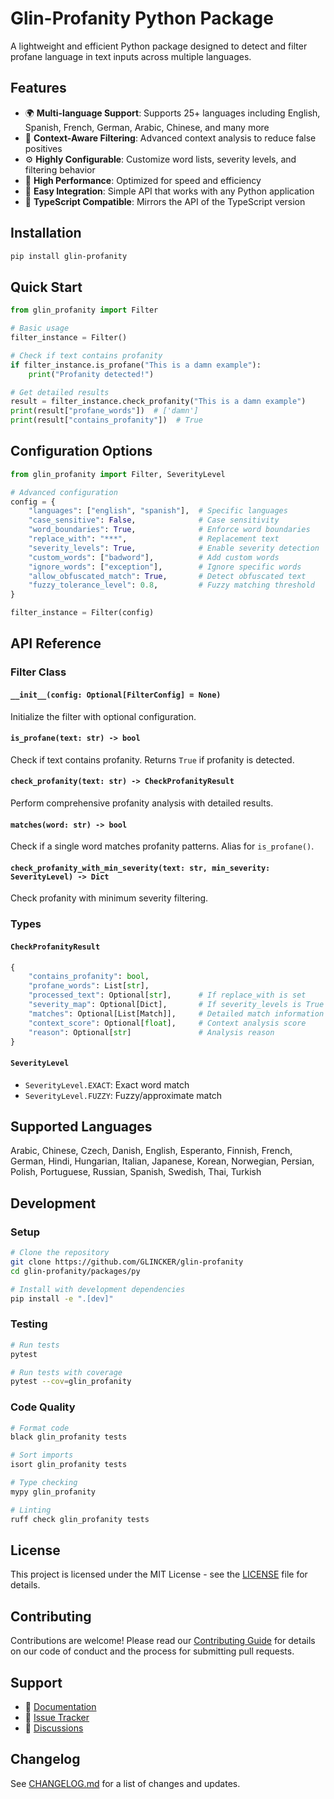 # Glin-Profanity Python Package

A lightweight and efficient Python package designed to detect and filter profane language in text inputs across multiple languages.

## Features

- 🌍 **Multi-language Support**: Supports 25+ languages including English, Spanish, French, German, Arabic, Chinese, and many more
- 🎯 **Context-Aware Filtering**: Advanced context analysis to reduce false positives
- ⚙️ **Highly Configurable**: Customize word lists, severity levels, and filtering behavior
- 🚀 **High Performance**: Optimized for speed and efficiency
- 🔧 **Easy Integration**: Simple API that works with any Python application
- 📝 **TypeScript Compatible**: Mirrors the API of the TypeScript version

## Installation

```bash
pip install glin-profanity
```

## Quick Start

```python
from glin_profanity import Filter

# Basic usage
filter_instance = Filter()

# Check if text contains profanity
if filter_instance.is_profane("This is a damn example"):
    print("Profanity detected!")

# Get detailed results
result = filter_instance.check_profanity("This is a damn example")
print(result["profane_words"])  # ['damn']
print(result["contains_profanity"])  # True
```

## Configuration Options

```python
from glin_profanity import Filter, SeverityLevel

# Advanced configuration
config = {
    "languages": ["english", "spanish"],  # Specific languages
    "case_sensitive": False,              # Case sensitivity
    "word_boundaries": True,              # Enforce word boundaries
    "replace_with": "***",                # Replacement text
    "severity_levels": True,              # Enable severity detection
    "custom_words": ["badword"],          # Add custom words
    "ignore_words": ["exception"],        # Ignore specific words
    "allow_obfuscated_match": True,       # Detect obfuscated text
    "fuzzy_tolerance_level": 0.8,         # Fuzzy matching threshold
}

filter_instance = Filter(config)
```

## API Reference

### Filter Class

#### `__init__(config: Optional[FilterConfig] = None)`
Initialize the filter with optional configuration.

#### `is_profane(text: str) -> bool`
Check if text contains profanity. Returns `True` if profanity is detected.

#### `check_profanity(text: str) -> CheckProfanityResult`
Perform comprehensive profanity analysis with detailed results.

#### `matches(word: str) -> bool`
Check if a single word matches profanity patterns. Alias for `is_profane()`.

#### `check_profanity_with_min_severity(text: str, min_severity: SeverityLevel) -> Dict`
Check profanity with minimum severity filtering.

### Types

#### `CheckProfanityResult`
```python
{
    "contains_profanity": bool,
    "profane_words": List[str],
    "processed_text": Optional[str],      # If replace_with is set
    "severity_map": Optional[Dict],       # If severity_levels is True
    "matches": Optional[List[Match]],     # Detailed match information
    "context_score": Optional[float],     # Context analysis score
    "reason": Optional[str]               # Analysis reason
}
```

#### `SeverityLevel`
- `SeverityLevel.EXACT`: Exact word match
- `SeverityLevel.FUZZY`: Fuzzy/approximate match

## Supported Languages

Arabic, Chinese, Czech, Danish, English, Esperanto, Finnish, French, German, Hindi, Hungarian, Italian, Japanese, Korean, Norwegian, Persian, Polish, Portuguese, Russian, Spanish, Swedish, Thai, Turkish

## Development

### Setup

```bash
# Clone the repository
git clone https://github.com/GLINCKER/glin-profanity
cd glin-profanity/packages/py

# Install with development dependencies
pip install -e ".[dev]"
```

### Testing

```bash
# Run tests
pytest

# Run tests with coverage
pytest --cov=glin_profanity
```

### Code Quality

```bash
# Format code
black glin_profanity tests

# Sort imports
isort glin_profanity tests

# Type checking
mypy glin_profanity

# Linting
ruff check glin_profanity tests
```

## License

This project is licensed under the MIT License - see the [LICENSE](../../LICENSE) file for details.

## Contributing

Contributions are welcome! Please read our [Contributing Guide](../../CONTRIBUTING.md) for details on our code of conduct and the process for submitting pull requests.

## Support

- 📖 [Documentation](https://github.com/GLINCKER/glin-profanity)
- 🐛 [Issue Tracker](https://github.com/GLINCKER/glin-profanity/issues)
- 💬 [Discussions](https://github.com/GLINCKER/glin-profanity/discussions)

## Changelog

See [CHANGELOG.md](../../CHANGELOG.md) for a list of changes and updates.